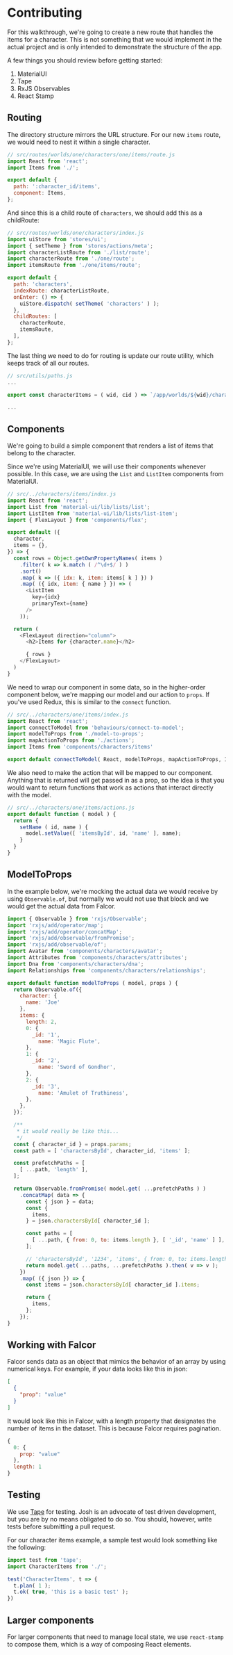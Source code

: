 # Contributing

For this walkthrough, we're going to create a new route that handles the items for a character. This is not something that we would implement in the actual project and is only intended to demonstrate the structure of the app.

A few things you should review before getting started:

1. MaterialUI
2. Tape
3. RxJS Observables
4. React Stamp

## Routing

The directory structure mirrors the URL structure. For our new `items` route, we would need to nest it within a single character.

```js
// src/routes/worlds/one/characters/one/items/route.js
import React from 'react';
import Items from './';

export default {
  path: ':character_id/items',
  component: Items,
};
```

And since this is a child route of `characters`, we should add this as a childRoute:

```js
// src/routes/worlds/one/characters/index.js
import uiStore from 'stores/ui';
import { setTheme } from 'stores/actions/meta';
import characterListRoute from './list/route';
import characterRoute from './one/route';
import itemsRoute from './one/items/route';

export default {
  path: 'characters',
  indexRoute: characterListRoute,
  onEnter: () => {
    uiStore.dispatch( setTheme( 'characters' ) );
  },
  childRoutes: [
    characterRoute,
    itemsRoute,
  ],
};
```

The last thing we need to do for routing is update our route utility, which keeps track of all our routes.

```js
// src/utils/paths.js
...

export const characterItems = ( wid, cid ) => `/app/worlds/${wid}/characters/${cid}/items`;

...
```

## Components

We're going to build a simple component that renders a list of items that belong to the character.

Since we're using MaterialUI, we will use their components whenever possible. In this case, we are using the `List` and `ListItem` components from MaterialUI.

```js
// src/../characters/items/index.js
import React from 'react';
import List from 'material-ui/lib/lists/list';
import ListItem from 'material-ui/lib/lists/list-item';
import { FlexLayout } from 'components/flex';

export default ({
  character,
  items = {},
}) => {
  const rows = Object.getOwnPropertyNames( items )
    .filter( k => k.match ( /^\d+$/ ) )
    .sort()
    .map( k => ({ idx: k, item: items[ k ] }) )
    .map( ({ idx, item: { name } }) => (
      <ListItem
        key={idx}
        primaryText={name}
      />
    ));

  return (
    <FlexLayout direction="column">
      <h2>Items for {character.name}</h2>

      { rows }
    </FlexLayout>
  )
}
```

We need to wrap our component in some data, so in the higher-order component below, we're mapping our model and our action to `props`. If you've used Redux, this is similar to the `connect` function.

```js
// src/../characters/one/items/index.js
import React from 'react';
import connectToModel from 'behaviours/connect-to-model';
import modelToProps from './model-to-props';
import mapActionToProps from './actions';
import Items from 'components/characters/items'

export default connectToModel( React, modelToProps, mapActionToProps, Items );
```

We also need to make the action that will be mapped to our component. Anything that is returned will get passed in as a prop, so the idea is that you would want to return functions that work as actions that interact directly with the model.

```js
// src/../characters/one/items/actions.js
export default function ( model ) {
  return {
    setName ( id, name ) {
      model.setValue([ 'itemsById', id, 'name' ], name);
    }
  }
}

```

## ModelToProps

In the example below, we're mocking the actual data we would receive by using `Observable.of`, but normally we would not use that block and we would get the actual data from Falcor.

```js
import { Observable } from 'rxjs/Observable';
import 'rxjs/add/operator/map';
import 'rxjs/add/operator/concatMap';
import 'rxjs/add/observable/fromPromise';
import 'rxjs/add/observable/of';
import Avatar from 'components/characters/avatar';
import Attributes from 'components/characters/attributes';
import Dna from 'components/characters/dna';
import Relationships from 'components/characters/relationships';

export default function modelToProps ( model, props ) {
  return Observable.of({
    character: {
      name: 'Joe'
    },
    items: {
      length: 2,
      0: {
        _id: '1',
          name: 'Magic Flute',
      },
      1: {
        _id: '2',
          name: 'Sword of Gondhor',
      },
      2: {
        _id: '3',
          name: 'Amulet of Truthiness',
      },
    },
  });

  /**
   * it would really be like this...
   */
  const { character_id } = props.params;
  const path = [ 'charactersById', character_id, 'items' ];

  const prefetchPaths = [
    [ ...path, 'length' ],
  ];

  return Observable.fromPromise( model.get( ...prefetchPaths ) )
    .concatMap( data => {
      const { json } = data;
      const {
        items,
      } = json.charactersById[ character_id ];

      const paths = [
        [ ...path, { from: 0, to: items.length }, [ '_id', 'name' ] ],
      ];

      // 'charactersById', '1234', 'items', { from: 0, to: items.length }, [ '_id', 'name' ]
      return model.get( ...paths, ...prefetchPaths ).then( v => v );
    })
    .map( ({ json }) => {
      const items = json.charactersById[ character_id ].items;

      return {
        items,
      };
    });
}
```

## Working with Falcor

Falcor sends data as an object that mimics the behavior of an array by using numerical keys. For example, if your data looks like this in json:

```json
[
  {
    "prop": "value"
  }
]
```

It would look like this in Falcor, with a length property that designates the number of items in the dataset. This is because Falcor requires pagination.

```js
{
  0: {
    prop: "value"
  },
  length: 1
}
```

## Testing

We use [Tape](https://github.com/substack/tape) for testing. Josh is an advocate of test driven development, but you are by no means obligated to do so. You should, however, write tests before submitting a pull request.

For our character items example, a sample test would look something like the following:

```js
import test from 'tape';
import CharacterItems from './';

test('CharacterItems', t => {
  t.plan( 1 );
  t.ok( true, 'this is a basic test' );
})
```

## Larger components

For larger components that need to manage local state, we use `react-stamp` to compose them, which is a way of composing React elements.

<!-- TODO -->
